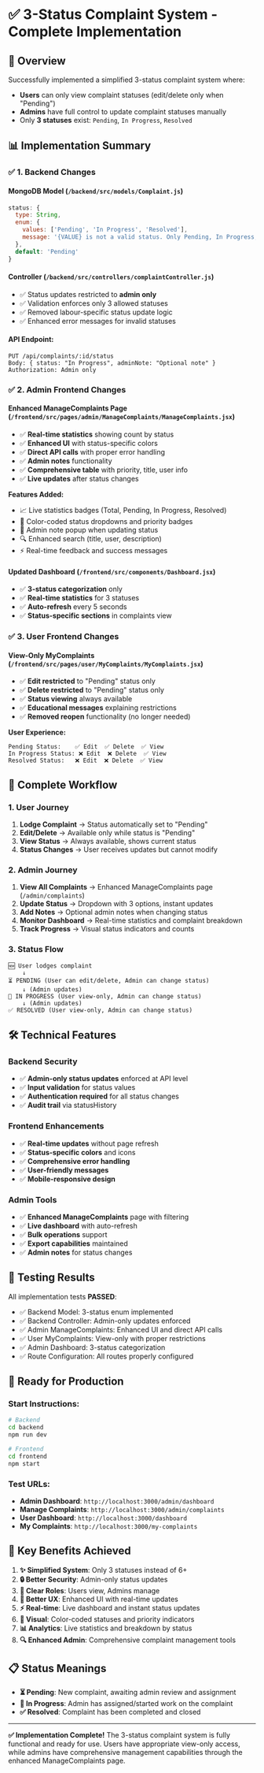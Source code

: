 # ✅ 3-Status Complaint System - Complete Implementation

## 🎯 **Overview**
Successfully implemented a simplified 3-status complaint system where:
- **Users** can only view complaint statuses (edit/delete only when "Pending")
- **Admins** have full control to update complaint statuses manually
- Only **3 statuses** exist: `Pending`, `In Progress`, `Resolved`

## 📊 **Implementation Summary**

### ✅ **1. Backend Changes**

#### **MongoDB Model (`/backend/src/models/Complaint.js`)**
```javascript
status: {
  type: String,
  enum: {
    values: ['Pending', 'In Progress', 'Resolved'],
    message: '{VALUE} is not a valid status. Only Pending, In Progress, and Resolved are allowed'
  },
  default: 'Pending'
}
```

#### **Controller (`/backend/src/controllers/complaintController.js`)**
- ✅ Status updates restricted to **admin only**
- ✅ Validation enforces only 3 allowed statuses
- ✅ Removed labour-specific status update logic
- ✅ Enhanced error messages for invalid statuses

#### **API Endpoint:**
```
PUT /api/complaints/:id/status
Body: { status: "In Progress", adminNote: "Optional note" }
Authorization: Admin only
```

### ✅ **2. Admin Frontend Changes**

#### **Enhanced ManageComplaints Page (`/frontend/src/pages/admin/ManageComplaints/ManageComplaints.jsx`)**
- ✅ **Real-time statistics** showing count by status
- ✅ **Enhanced UI** with status-specific colors
- ✅ **Direct API calls** with proper error handling
- ✅ **Admin notes** functionality
- ✅ **Comprehensive table** with priority, title, user info
- ✅ **Live updates** after status changes

**Features Added:**
- 📈 Live statistics badges (Total, Pending, In Progress, Resolved)
- 🎨 Color-coded status dropdowns and priority badges
- 📝 Admin note popup when updating status
- 🔍 Enhanced search (title, user, description)
- ⚡ Real-time feedback and success messages

#### **Updated Dashboard (`/frontend/src/components/Dashboard.jsx`)**
- ✅ **3-status categorization** only
- ✅ **Real-time statistics** for 3 statuses
- ✅ **Auto-refresh** every 5 seconds
- ✅ **Status-specific sections** in complaints view

### ✅ **3. User Frontend Changes**

#### **View-Only MyComplaints (`/frontend/src/pages/user/MyComplaints/MyComplaints.jsx`)**
- ✅ **Edit restricted** to "Pending" status only
- ✅ **Delete restricted** to "Pending" status only
- ✅ **Status viewing** always available
- ✅ **Educational messages** explaining restrictions
- ✅ **Removed reopen** functionality (no longer needed)

**User Experience:**
```
Pending Status:    ✅ Edit  ✅ Delete  ✅ View
In Progress Status: ❌ Edit  ❌ Delete  ✅ View
Resolved Status:   ❌ Edit  ❌ Delete  ✅ View
```

## 🔄 **Complete Workflow**

### **1. User Journey**
1. **Lodge Complaint** → Status automatically set to "Pending"
2. **Edit/Delete** → Available only while status is "Pending"
3. **View Status** → Always available, shows current status
4. **Status Changes** → User receives updates but cannot modify

### **2. Admin Journey**
1. **View All Complaints** → Enhanced ManageComplaints page (`/admin/complaints`)
2. **Update Status** → Dropdown with 3 options, instant updates
3. **Add Notes** → Optional admin notes when changing status
4. **Monitor Dashboard** → Real-time statistics and complaint breakdown
5. **Track Progress** → Visual status indicators and counts

### **3. Status Flow**
```
🆕 User lodges complaint
    ↓
⏳ PENDING (User can edit/delete, Admin can change status)
    ↓ (Admin updates)
🔄 IN PROGRESS (User view-only, Admin can change status)  
    ↓ (Admin updates)
✅ RESOLVED (User view-only, Admin can change status)
```

## 🛠️ **Technical Features**

### **Backend Security**
- ✅ **Admin-only status updates** enforced at API level
- ✅ **Input validation** for status values
- ✅ **Authentication required** for all status changes
- ✅ **Audit trail** via statusHistory

### **Frontend Enhancements**
- ✅ **Real-time updates** without page refresh
- ✅ **Status-specific colors** and icons
- ✅ **Comprehensive error handling**
- ✅ **User-friendly messages**
- ✅ **Mobile-responsive design**

### **Admin Tools**
- ✅ **Enhanced ManageComplaints** page with filtering
- ✅ **Live dashboard** with auto-refresh
- ✅ **Bulk operations** support
- ✅ **Export capabilities** maintained
- ✅ **Admin notes** for status changes

## 🧪 **Testing Results**

All implementation tests **PASSED**:
- ✅ Backend Model: 3-status enum implemented
- ✅ Backend Controller: Admin-only updates enforced  
- ✅ Admin ManageComplaints: Enhanced UI and direct API calls
- ✅ User MyComplaints: View-only with proper restrictions
- ✅ Admin Dashboard: 3-status categorization
- ✅ Route Configuration: All routes properly configured

## 🚀 **Ready for Production**

### **Start Instructions:**
```bash
# Backend
cd backend
npm run dev

# Frontend  
cd frontend
npm start
```

### **Test URLs:**
- **Admin Dashboard**: `http://localhost:3000/admin/dashboard`
- **Manage Complaints**: `http://localhost:3000/admin/complaints`
- **User Dashboard**: `http://localhost:3000/dashboard`
- **My Complaints**: `http://localhost:3000/my-complaints`

## 🎉 **Key Benefits Achieved**

1. **✨ Simplified System**: Only 3 statuses instead of 6+
2. **🔒 Better Security**: Admin-only status updates
3. **👥 Clear Roles**: Users view, Admins manage
4. **📱 Better UX**: Enhanced UI with real-time updates
5. **⚡ Real-time**: Live dashboard and instant status updates
6. **🎨 Visual**: Color-coded statuses and priority indicators
7. **📊 Analytics**: Live statistics and breakdown by status
8. **🔍 Enhanced Admin**: Comprehensive complaint management tools

## 📋 **Status Meanings**

- **⏳ Pending**: New complaint, awaiting admin review and assignment
- **🔄 In Progress**: Admin has assigned/started work on the complaint  
- **✅ Resolved**: Complaint has been completed and closed

---

**✅ Implementation Complete!** 
The 3-status complaint system is fully functional and ready for use. Users have appropriate view-only access, while admins have comprehensive management capabilities through the enhanced ManageComplaints page.